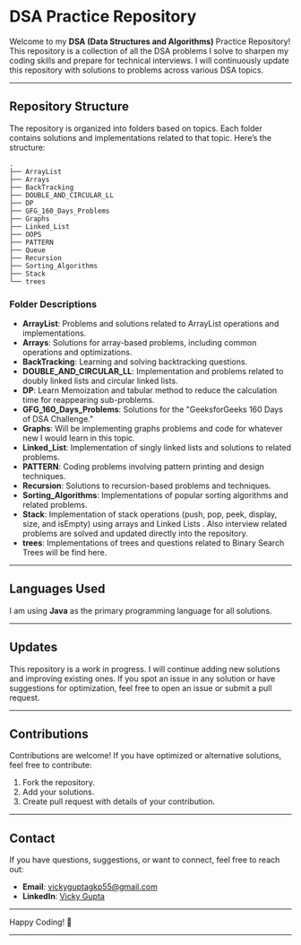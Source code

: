 # DSA Practice Repository

Welcome to my **DSA (Data Structures and Algorithms)** Practice Repository! This repository is a collection of all the DSA problems I solve to sharpen my coding skills and prepare for technical interviews. I will continuously update this repository with solutions to problems across various DSA topics.

---

## Repository Structure

The repository is organized into folders based on topics. Each folder contains solutions and implementations related to that topic. Here’s the structure:

```
.
├── ArrayList
├── Arrays
├── BackTracking
├── DOUBLE_AND_CIRCULAR_LL
├── DP
├── GFG_160_Days_Problems
├── Graphs
├── Linked_List
├── OOPS
├── PATTERN
├── Queue
├── Recursion
├── Sorting_Algorithms
├── Stack
└── trees
```

### Folder Descriptions

- **ArrayList**: Problems and solutions related to ArrayList operations and implementations.
- **Arrays**: Solutions for array-based problems, including common operations and optimizations.
- **BackTracking**: Learning and solving backtracking questions.
- **DOUBLE_AND_CIRCULAR_LL**: Implementation and problems related to doubly linked lists and circular linked lists.
- **DP**: Learn Memoization and tabular method to reduce the calculation time for reappearing sub-problems.
- **GFG_160_Days_Problems**: Solutions for the "GeeksforGeeks 160 Days of DSA Challenge."
- **Graphs**: Will be implementing graphs problems and code for whatever new I would learn in this topic.
- **Linked_List**: Implementation of singly linked lists and solutions to related problems.
- **PATTERN**: Coding problems involving pattern printing and design techniques.
- **Recursion**: Solutions to recursion-based problems and techniques.
- **Sorting_Algorithms**: Implementations of popular sorting algorithms and related problems.
- **Stack**: Implementation of stack operations (push, pop, peek, display, size, and isEmpty) using arrays and Linked Lists . Also interview related problems are solved and updated directly into the repository.
- **trees**: Implementations of trees and questions related to Binary Search Trees will be find here.

---

## Languages Used

I am using **Java** as the primary programming language for all solutions.

---

## Updates

This repository is a work in progress. I will continue adding new solutions and improving existing ones. If you spot an issue in any solution or have suggestions for optimization, feel free to open an issue or submit a pull request.

---

## Contributions

Contributions are welcome! If you have optimized or alternative solutions, feel free to contribute:

1. Fork the repository.
2. Add your solutions.
3. Create pull request with details of your contribution.

---

## Contact

If you have questions, suggestions, or want to connect, feel free to reach out:

- **Email**: [vickyguptagkp55@gmail.com](mailto:vickyguptagkp55@gmail.com)  
- **LinkedIn**: [Vicky Gupta](https://linkedin.com/in/vicky-gupta-2293b9250)

---

Happy Coding! 🚀

--- 
